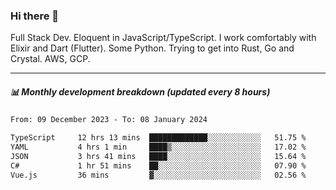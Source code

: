 ### Hi there 👋

Full Stack Dev. Eloquent in JavaScript/TypeScript. I work comfortably with Elixir and Dart (Flutter). Some Python. Trying to get into Rust, Go and Crystal. AWS, GCP.

***

##### 📊 Monthly development breakdown (updated every 8 hours)

<!--START_SECTION:waka-->

```txt
From: 09 December 2023 - To: 08 January 2024

TypeScript     12 hrs 13 mins  █████████████░░░░░░░░░░░░   51.75 %
YAML           4 hrs 1 min     ████▒░░░░░░░░░░░░░░░░░░░░   17.02 %
JSON           3 hrs 41 mins   ████░░░░░░░░░░░░░░░░░░░░░   15.64 %
C#             1 hr 51 mins    ██░░░░░░░░░░░░░░░░░░░░░░░   07.90 %
Vue.js         36 mins         ▓░░░░░░░░░░░░░░░░░░░░░░░░   02.56 %
```

<!--END_SECTION:waka-->
